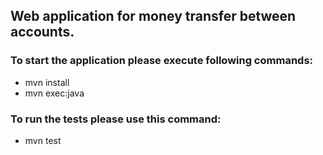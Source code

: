 ## Web application for money transfer between accounts. 

### To start the application please execute following commands:
- mvn install
- mvn exec:java

### To run the tests please use this command:
- mvn test
